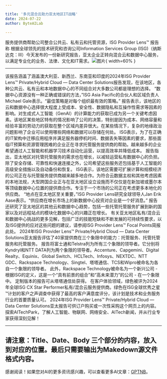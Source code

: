 ```yaml
---

title: '多元混合云助力亚太地区IT战略'
date: 2024-07-22
author: ByteAILab

---
```


服务提供商帮助公司整合公共云、私有云和托管资源，ISG Provider Lens™ 报告称
根据全球领先的技术研究和咨询公司Information Services Group (ISG)（纳斯达克：III）今天发布的一份新研究报告，亚太企业正转向混合云和数据中心服务，以满足专业化的业务、法律、文化和IT需求。![图片](https://ai-techpark.com/wp-content/uploads/2024/07/Diverse-960x540.jpg){ width=60% }

---

该报告涵盖了涵盖澳大利亚、新西兰、东南亚和印度的2024年ISG Provider Lens™ Private/Hybrid Cloud — Data Center Solutions报告发现，在该地区，各种公共云、私有云和本地数据中心的不同组合对大多数公司都是理想的选择。
“数据中心资源没有一种正确或错误的方法，”ISG Asia Pacific的合伙人和区域负责人Michael Gale表示。“最佳策略是对每个组织最有效的策略。”
报告表示，该地区的云和数据中心选择很大程度上受成本、安全性、数据隐私和互操作性需求等因素的影响。对生成式人工智能（GenAI）的计算能力的获取已成为另一个关键考虑因素。该地区某些地区特有的情况影响了公司的决策，特别是因为成本、网络容量和经验丰富的劳动力的获取在整个区域内差异很大。在某些情况下，复杂的地缘政治问题影响了企业可以使用哪些网络和数据可以存储在何处。
ISG表示，为了在正确的IT架构中迁移应用程序并满足服务器停机时间、数据丢失等因素的要求，那些面临IT预算和资源管理困难的企业正在寻求托管服务提供商的帮助。越来越多的企业希望通过人工智能和机器学习技术自动化运营，以提高效率并降低成本。
报告指出，亚太地区对托管托管服务的需求也在增长，以减轻运营私有数据中心的负担。除了安全存储、可靠性和快速连接之外，公司希望这些服务还包括基于人工智能的高级安全措施以及自动备份和恢复。
ISG表示，该地区需要可扩展计算和规模经济的公司正在与托管服务提供商越来越多地合作。为符合云数据主权和其他考虑因素的本地法规，大型跨国企业正与在亚太地区设立设施而不仅仅是在新加坡或墨尔本等顶级数据中心位置的提供商合作。专注于一个市场的公司正在考虑更多本地化的供应商。
“地点在亚太地区至关重要，”ISG Provider Lens研究全球领导人Jan Erik Aase表示。“供应商在增长市场上的新数据中心投资对企业是一个好消息。”
报告还研究了亚太地区的其他云和数据中心趋势，包括一些托管托管服务扩展到新的国家以及对远程站点的模块化数据中心的兴趣正在增长。
有关亚太地区私有/混合云和数据中心挑战的更多见解，包括广泛的技能短缺和不断发展的可持续性要求，以及ISG提供的应对这些问题的建议，请参阅ISG Provider Lens™ Focal Points简报此处。
2024年ISG Provider Lens™ Private/Hybrid Cloud — Data Center Solutions亚太报告评估了40家提供商在三个象限中的能力：托管服务、托管托管服务和托管服务。
报告将富士通和Telstra列为所有三个象限的领导者。它分别将Kyndryl和NTT DATA列为两个象限的领导者。Accenture、Capgemini、Digital Realty、Equinix、Global Switch、HCLTech、Infosys、NEXTDC、NTT GDC、Rackspace Technology、Singtel、塔塔通信、TCS和Wipro被命名为各自一个象限的领导者。
此外，Rackspace Technology被命名为一个新兴公司 - 根据ISG的定义，这是一个“具有前景的组合”和“高未来潜力”的公司 - 在一个象限中。
定制版本的报告可从塔塔通信处获得。
在客户体验领域，绿色被评为2024年全球ISG CX Star Performer私有/混合云服务提供商。绿色在ISG全球优秀之星™计划的客户之声调查中获得了最高的客户满意度评分，该计划是技术和业务服务行业的首要质量认可。
2024年ISG Provider Lens™ Private/Hybrid Cloud — Data Center Solutions亚太报告可供订户购买或一次性采购这个网页上的内容。
探索AITechPark，了解人工智能、物联网、网络安全、AITech新闻，并从行业专家获得深刻见解！

---
请注意：Title、Date、Body 三个部分的内容，放入到对应的位置。最后只需要输出为Makedown源文件格式内容。
---
感谢阅读！如果您对AI的更多资讯感兴趣，可以查看更多AI文章：[GPTNB](https://gptnb.com)。